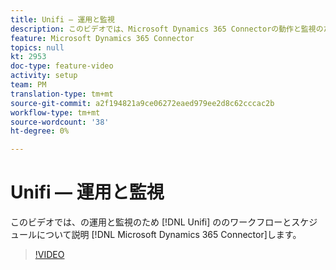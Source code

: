 ```yaml
---
title: Unifi — 運用と監視
description: このビデオでは、Microsoft Dynamics 365 Connectorの動作と監視のためのUnifiのワークフローとスケジュールについて説明します。
feature: Microsoft Dynamics 365 Connector
topics: null
kt: 2953
doc-type: feature-video
activity: setup
team: PM
translation-type: tm+mt
source-git-commit: a2f194821a9ce06272eaed979ee2d8c62cccac2b
workflow-type: tm+mt
source-wordcount: '38'
ht-degree: 0%

---
```



# Unifi — 運用と監視

このビデオでは、の運用と監視のため [!DNL Unifi] ののワークフローとスケジュールについて説明 [!DNL Microsoft Dynamics 365 Connector]します。

>[!VIDEO](https://video.tv.adobe.com/v/27391?quality=12)
